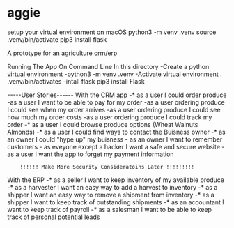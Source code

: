 # aggie

setup your virtual environment on macOS
	python3 -m venv .venv
	source .venv/bin/activate
	pip3 install flask


A prototype for an agriculture crm/erp

Running The App On Command Line In this directory
	-Create a python virtual environment 
		-python3 -m venv .venv
	-Activate virtual environment
		. .venv/bin/activates
	-intall flask
		pip3 install Flask


-----User Stories------
With the CRM app
	-* as a user I could order produce
		-as a user I want to be able to pay for my order
		-as a user ordering produce I could see when my order arrives
		-as a user ordering produce I could see how much my order costs
		-as a user ordering produce I could track my order
	-* as a user I could browse produce options (Wheat Walnuts Almonds)
	-* as a user I could find ways to contact the Buisness owner
	-* as an owner I could "hype up" my buisness
	- as an owner I want to remember customers
	- as eveyone except a hacker I want a safe and secure website
		-as a user I want the app to forget my payment information

		!!!!!! Make More Security Consideratoins Later !!!!!!!!! 

With the ERP
	-* as a seller I want to keep inventory of my available produce
	-* as a harvester I want an easy way to add a harvest to inventory
	-* as a shipper I want an easy way to remove a shipment from inventory
	-* as a shipper I want to keep track of outstanding shipments 
	-* as an accountant I want to keep track of payroll
	-* as a salesman I want to be able to keep track of personal potential leads

